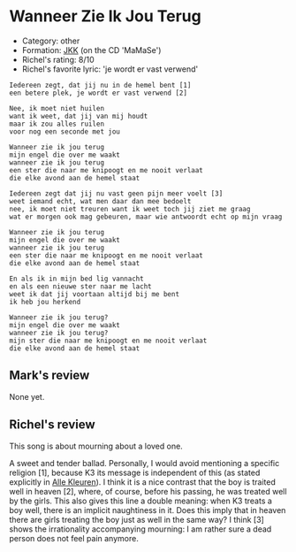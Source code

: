 # Wanneer Zie Ik Jou Terug

 * Category: other
 * Formation: [JKK](Jkk.md) (on the CD 'MaMaSe')
 * Richel's rating: 8/10
 * Richel's favorite lyric: 'je wordt er vast verwend'


```
Iedereen zegt, dat jij nu in de hemel bent [1]
een betere plek, je wordt er vast verwend [2]

Nee, ik moet niet huilen
want ik weet, dat jij van mij houdt
maar ik zou alles ruilen
voor nog een seconde met jou

Wanneer zie ik jou terug
mijn engel die over me waakt
wanneer zie ik jou terug
een ster die naar me knipoogt en me nooit verlaat
die elke avond aan de hemel staat

Iedereen zegt dat jij nu vast geen pijn meer voelt [3]
weet iemand echt, wat men daar dan mee bedoelt
nee, ik moet niet treuren want ik weet toch jij ziet me graag
wat er morgen ook mag gebeuren, maar wie antwoordt echt op mijn vraag

Wanneer zie ik jou terug
mijn engel die over me waakt
wanneer zie ik jou terug
een ster die naar me knipoogt en me nooit verlaat
die elke avond aan de hemel staat

En als ik in mijn bed lig vannacht
en als een nieuwe ster naar me lacht
weet ik dat jij voortaan altijd bij me bent
ik heb jou herkend

Wanneer zie ik jou terug?
mijn engel die over me waakt
wanneer zie ik jou terug?
mijn ster die naar me knipoogt en me nooit verlaat
die elke avond aan de hemel staat
```

## Mark's review

None yet.

## Richel's review

This song is about mourning about a loved one.

A sweet and tender ballad. Personally, I would avoid mentioning a specific religion [1], because K3 its message is independent of this (as stated explicitly in [Alle Kleuren](AlleKleuren.md)).
I think it is a nice contrast that the boy is traited well in heaven [2], where, of course, before his passing, he was treated well by the girls. 
This also gives this line a double meaning: when K3 treats a boy well, there is an implicit naughtiness in it. Does this imply that in heaven there
are girls treating the boy just as well in the same way? I think [3] shows the irrationality accompanying mourning: I am rather sure a dead person does not feel pain anymore.
